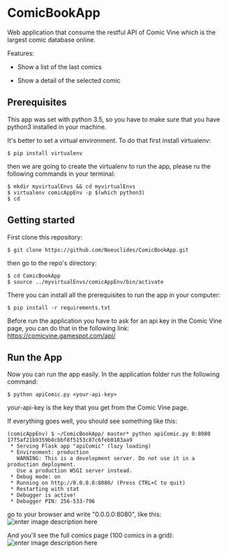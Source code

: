 # ComicBookApp

Web application that consume the restful API of Comic Vine which is the largest comic database online.

Features:
-   Show a list of the last comics
    
-   Show a detail of the selected comic

## Prerequisites
This app was set with python 3.5, so you have to make sure that you have python3 installed in your machine.

It's better to set a virtual environment. To do that first install virtualenv:

    $ pip install virtualenv
    
 then we are going to create the virtualenv to run the app, please ru the following commands in your terminal:
 
    $ mkdir myvirtualEnvs && cd myvirtualEnvs
    $ virtualenv comicAppEnv -p $(which python3)
    $ cd
    

## Getting started

First clone this repository:

    $ git clone https://github.com/Noeuclides/ComicBookApp.git

then go to the repo's directory:

    $ cd ComicBookApp
    $ source ../myvirtualEnvs/comicAppEnv/bin/activate    

There you can install all the prerequisites to run the app in your computer:

    $ pip install -r requirements.txt

Before run the application you have to ask for an api key in the Comic Vine page, you can do that in the following link:
https://comicvine.gamespot.com/api/ 

## Run the App

Now you can run the app easily. In the application folder run the following command:

    $ python apiComic.py <your-api-key>

your-api-key is the key that you get from the Comic Vine page.

If everything goes well, you should see something like this:

    (comicAppEnv) $ ~/ComicBookApp/ master* python apiComic.py 0:8080 17f5af21b9359b8cbbf8f5153c87c6feb0183aa9
     * Serving Flask app "apiComic" (lazy loading)
     * Environment: production
       WARNING: This is a development server. Do not use it in a production deployment.
       Use a production WSGI server instead.
     * Debug mode: on
     * Running on http://0.0.0.0:8080/ (Press CTRL+C to quit)
     * Restarting with stat
     * Debugger is active!
     * Debugger PIN: 256-533-796

go to your browser and write "0.0.0.0:8080", like this:
![enter image description here](https://i.imgur.com/C38ZhOC.png)

And you'll see the full comics page (100 comics in a grid):
![enter image description here](https://i.imgur.com/cqNVf3h.png)


